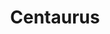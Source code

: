 ---
cc-type: constellation
title: "Centaurus"
hashtag: centaurus
borders:
  - Antlia
  - Carina
  - Circinus
  - Crux
  - Hydra
  - Libra
  - Lupus
  - Musca
  - Vela
stars:
  - Alpha Centauri
subdivision-of:
  - southern celestial hemisphere
tags:
  - Constellation
---